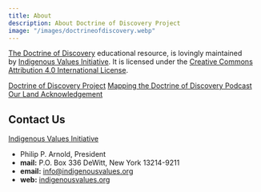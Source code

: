 ```yaml
---
title: About
description: About Doctrine of Discovery Project
image: "/images/doctrineofdiscovery.webp"
---
```

[The Doctrine of Discovery](https://doctrineofdiscovery.org/) educational resource, is lovingly maintained by [Indigenous Values Initiative](https://indigenousvalues.org/). It is licensed under the [Creative Commons Attribution 4.0 International License](https://creativecommons.org/licenses/by/4.0/).

[Doctrine of Discovery Project](https://doctrineofdiscovery.org)
[Mapping the Doctrine of Discovery Podcast](https://podcast.doctrineofdiscovery.org)
[Our Land Acknowledgement](https://doctrineofdiscovery.org/about/#land-acknowledgement)

## Contact Us
  
[Indigenous Values Initiative](https://indigenousvalues.org/)
- Philip P. Arnold, President
- **mail:** P.O. Box 336 DeWitt, New York 13214-9211
- **email:** info@indigenousvalues.org
- **web:** [indigenousvalues.org](https://indigenousvalues.org)

